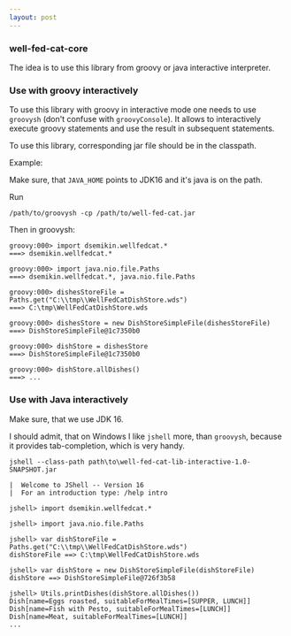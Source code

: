 ```yaml
---
layout: post
---
```


### well-fed-cat-core

The idea is to use this library from groovy or java interactive
interpreter.


### Use with groovy interactively

To use this library with groovy in interactive mode one needs to
use `groovysh` (don't confuse with `groovyConsole`). It allows
to interactively execute groovy statements and use the result
in subsequent statements.

To use this library, corresponding jar file should be in the
classpath.

Example:

Make sure, that `JAVA_HOME` points to JDK16 and it's java is
on the path.

Run

```
/path/to/groovysh -cp /path/to/well-fed-cat.jar
```

Then in groovysh:

```
groovy:000> import dsemikin.wellfedcat.*
===> dsemikin.wellfedcat.*

groovy:000> import java.nio.file.Paths
===> dsemikin.wellfedcat.*, java.nio.file.Paths

groovy:000> dishesStoreFile = Paths.get("C:\\tmp\\WellFedCatDishStore.wds")
===> C:\tmp\WellFedCatDishStore.wds

groovy:000> dishesStore = new DishStoreSimpleFile(dishesStoreFile)
===> DishStoreSimpleFile@1c7350b0

groovy:000> dishStore = dishesStore
===> DishStoreSimpleFile@1c7350b0

groovy:000> dishStore.allDishes()
===> ...
```


### Use with Java interactively

Make sure, that we use JDK 16.

I should admit, that on Windows I like `jshell` more, than
`groovysh`, because it provides tab-completion, which is 
very handy.

```
jshell --class-path path\to\well-fed-cat-lib-interactive-1.0-SNAPSHOT.jar
```

```
|  Welcome to JShell -- Version 16
|  For an introduction type: /help intro

jshell> import dsemikin.wellfedcat.*

jshell> import java.nio.file.Paths

jshell> var dishStoreFile = Paths.get("C:\\tmp\\WellFedCatDishStore.wds")
dishStoreFile ==> C:\tmp\WellFedCatDishStore.wds

jshell> var dishStore = new DishStoreSimpleFile(dishStoreFile)
dishStore ==> DishStoreSimpleFile@726f3b58

jshell> Utils.printDishes(dishStore.allDishes())
Dish[name=Eggs roasted, suitableForMealTimes=[SUPPER, LUNCH]]
Dish[name=Fish with Pesto, suitableForMealTimes=[LUNCH]]
Dish[name=Meat, suitableForMealTimes=[LUNCH]]
...
```
